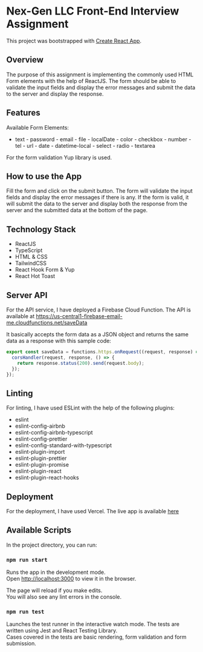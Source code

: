 # Nex-Gen LLC Front-End Interview Assignment

This project was bootstrapped with [Create React App](https://github.com/facebook/create-react-app).

## Overview

The purpose of this assignment is implementing the commonly used HTML Form elements with the help of ReactJS. The form should be able to validate the input fields and display the error messages and submit the data to the server and display the response.

## Features

Available Form Elements:

- text - password - email - file - localDate - color - checkbox - number - tel - url - date - datetime-local - select - radio - textarea

For the form validation Yup library is used.

## How to use the App

Fill the form and click on the submit button. The form will validate the input fields and display the error messages if there is any. If the form is valid, it will submit the data to the server and display both the response from the server and the submitted data at the bottom of the page.

## Technology Stack

- ReactJS
- TypeScript
- HTML & CSS
- TailwindCSS
- React Hook Form & Yup
- React Hot Toast

## Server API

For the API service, I have deployed a Firebase Cloud Function.
The API is available at https://us-central1-firebase-email-me.cloudfunctions.net/saveData

It basically accepts the form data as a JSON object and returns the same data as a response with this sample code:

```js
export const saveData = functions.https.onRequest((request, response) => {
  corsHandler(request, response, () => {
    return response.status(200).send(request.body);
  });
});
```

## Linting

For linting, I have used ESLint with the help of the following plugins:

- eslint
- eslint-config-airbnb
- eslint-config-airbnb-typescript
- eslint-config-prettier
- eslint-config-standard-with-typescript
- eslint-plugin-import
- eslint-plugin-prettier
- eslint-plugin-promise
- eslint-plugin-react
- eslint-plugin-react-hooks

## Deployment

For the deployment, I have used Vercel. The live app is available [here](https://nex-gen-contact-form.vercel.app/)

## Available Scripts

In the project directory, you can run:

### `npm run start`

Runs the app in the development mode.\
Open [http://localhost:3000](http://localhost:3000) to view it in the browser.

The page will reload if you make edits.\
You will also see any lint errors in the console.

### `npm run test`

Launches the test runner in the interactive watch mode.
The tests are written using Jest and React Testing Library. \
Cases covered in the tests are basic rendering, form validation and form submission.
